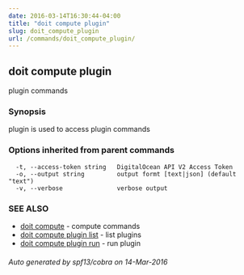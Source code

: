 ```yaml
---
date: 2016-03-14T16:30:44-04:00
title: "doit compute plugin"
slug: doit_compute_plugin
url: /commands/doit_compute_plugin/
---
```

## doit compute plugin

plugin commands

### Synopsis


plugin is used to access plugin commands

### Options inherited from parent commands

```
  -t, --access-token string   DigitalOcean API V2 Access Token
  -o, --output string         output formt [text|json] (default "text")
  -v, --verbose               verbose output
```

### SEE ALSO
* [doit compute](/commands/doit_compute/)	 - compute commands
* [doit compute plugin list](/commands/doit_compute_plugin_list/)	 - list plugins
* [doit compute plugin run](/commands/doit_compute_plugin_run/)	 - run plugin

###### Auto generated by spf13/cobra on 14-Mar-2016

